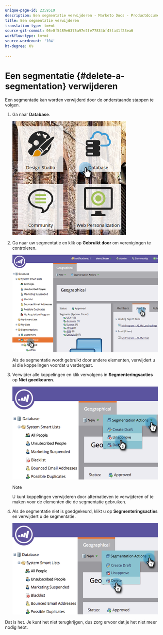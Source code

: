```yaml
---
unique-page-id: 2359510
description: Een segmentatie verwijderen - Marketo Docs - Productdocumentatie
title: Een segmentatie verwijderen
translation-type: tm+mt
source-git-commit: 06e0f5489e6375a97e2fe77834bf45fa41f23ea6
workflow-type: tm+mt
source-wordcount: '104'
ht-degree: 0%

---
```



# Een segmentatie {#delete-a-segmentation} verwijderen

Een segmentatie kan worden verwijderd door de onderstaande stappen te volgen.

1. Ga naar **Database**.

   ![](assets/image2017-3-28-14-3a55-3a26.png)

1. Ga naar uw segmentatie en klik op **Gebruikt door** om verenigingen te controleren.

   ![](assets/image2017-3-28-15-3a51-3a8.png)

   Als de segmentatie wordt gebruikt door andere elementen, verwijdert u al die koppelingen voordat u verdergaat.

1. Verwijder alle koppelingen en klik vervolgens in **Segmenteringsacties** op **Niet goedkeuren**.

   ![](assets/image2017-3-28-15-3a51-3a30.png)

   >[!NOTE]
   >
   >U kunt koppelingen verwijderen door alternatieven te verwijderen of te maken voor de elementen die de segmentatie gebruiken.

1. Als de segmentatie niet is goedgekeurd, klikt u op **Segmenteringsacties** en verwijdert u de segmentatie.

   ![](assets/image2017-3-28-15-3a51-3a46.png)

Dat is het. Je kunt het niet terugkrijgen, dus zorg ervoor dat je het niet meer nodig hebt.
